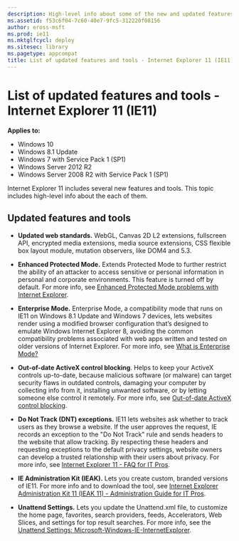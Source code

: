 ```yaml
---
description: High-level info about some of the new and updated features for Internet Explorer 11.
ms.assetid: f53c6f04-7c60-40e7-9fc5-312220f08156
author: eross-msft
ms.prod: ie11
ms.mktglfcycl: deploy
ms.sitesec: library
ms.pagetype: appcompat
title: List of updated features and tools - Internet Explorer 11 (IE11) (Internet Explorer 11 for IT Pros)
---
```


# List of updated features and tools - Internet Explorer 11 (IE11)

**Applies to:**

-   Windows 10
-   Windows 8.1 Update
-   Windows 7 with Service Pack 1 (SP1)
-   Windows Server 2012 R2
-   Windows Server 2008 R2 with Service Pack 1 (SP1)

Internet Explorer 11 includes several new features and tools. This topic includes high-level info about the each of them.

## Updated features and tools
-   **Updated web standards.** WebGL, Canvas 2D L2 extensions, fullscreen API, encrypted media extensions, media source extensions, CSS flexible box layout module, mutation observers, like DOM4 and 5.3.

-   **Enhanced Protected Mode.** Extends Protected Mode to further restrict the ability of an attacker to access sensitive or personal information in personal and corporate environments. This feature is turned off by default. For more info, see [Enhanced Protected Mode problems with Internet Explorer](enhanced-protected-mode-problems-with-ie11.md).

-   **Enterprise Mode.** Enterprise Mode, a compatibility mode that runs on IE11 on Windows 8.1 Update and Windows 7 devices, lets websites render using a modified browser configuration that’s designed to emulate Windows Internet Explorer 8, avoiding the common compatibility problems associated with web apps written and tested on older versions of Internet Explorer. For more info, see [What is Enterprise Mode?](what-is-enterprise-mode.md)

-   **Out-of-date ActiveX control blocking**. Helps to keep your ActiveX controls up-to-date, because malicious software (or malware) can target security flaws in outdated controls, damaging your computer by collecting info from it, installing unwanted software, or by letting someone else control it remotely. For more info, see [Out-of-date ActiveX control blocking](out-of-date-activex-control-blocking.md).

-   **Do Not Track (DNT) exceptions.** IE11 lets websites ask whether to track users as they browse a website. If the user approves the request, IE records an exception to the "Do Not Track" rule and sends headers to the website that allow tracking. By respecting these headers and requesting exceptions to the default privacy settings, website owners can develop a trusted relationship with their users about privacy. For more info, see [Internet Explorer 11 - FAQ for IT Pros](../ie11-faq/faq-for-it-pros-ie11.md).

-   **IE Administration Kit (IEAK).** Lets you create custom, branded versions of IE11. For more info and to download the tool, see [Internet Explorer Administration Kit 11 (IEAK 11) - Administration Guide for IT Pros](../ie11-ieak/index.md).

-   **Unattend Settings.** Lets you update the Unattend.xml file, to customize the home page, favorites, search providers, feeds, Accelerators, Web Slices, and settings for top result searches. For more info, see the [Unattend Settings: Microsoft-Windows-IE-InternetExplorer](http://go.microsoft.com/fwlink/p/?LinkId=263709).

 

 



